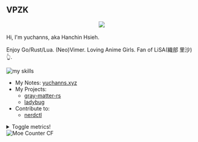 ## VPZK

<p align="center">
  <img src="https://yuchanns.xyz/images/LiSA.png" width=550 />
</p>

Hi, I'm yuchanns, aka Hanchin Hsieh.

Enjoy Go/Rust/Lua. (Neo)Vimer. Loving Anime Girls. Fan of LiSA(織部 里沙)👆.

![my skills](https://skillicons.dev/icons?i=linux,go,rust,lua,neovim,kubernetes,docker,typescript,react,vue,php)

* My Notes: [yuchanns.xyz](https://yuchanns.xyz)
* My Projects:
  * [gray-matter-rs](https://github.com/the-alchemists-of-arland/gray-matter-rs)
  * [ladybug](https://github.com/ladybugos/ladybug)
* Contribute to:
  * [nerdctl](https://github.com/containerd/nerdctl)

<details>
  <summary>Toggle metrics!</summary>
  <p align="center">
   <a href="https://skillicons.dev">
     <img src="https://raw.githubusercontent.com/yuchanns/metrics/main/github-metrics.svg" />
   </a>
  </p>
</details>

<img height="100" src="https://musume.yuchanns.xyz/yuchanns:home" alt="Moe Counter CF">
